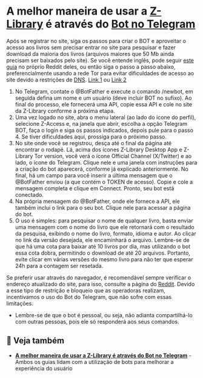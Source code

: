 # A melhor maneira de usar a [Z-Library](vault/outros/zlibrary.md) é através do [Bot no Telegram](vault/outros/zlibrary.md)

Após se registrar no site, siga os passos para criar o BOT e aproveitar o acesso aos livros sem precisar entrar no site para pesquisar e fazer download da maioria dos livros (arquivos maiores que 50 Mb ainda precisam ser baixados pelo site). Se você entende inglês, pode seguir [este guia](https://www.reddit.com/r/zlibrary/wiki/index/access/#wiki_how_to_access_zlibrary_through_your_personal_telegram_bot) no próprio Reddit deles, ou então siga o passo a passo abaixo, preferencialmente usando a rede Tor para evitar dificuldades de acesso ao site devido a restrições de [DNS](vault/guias/dns.md). [Link 1](http://bookszlibb74ugqojhzhg2a63w5i2atv5bqarulgczawnbmsb6s6qead.onion/) ou [Link 2](http://loginzlib2vrak5zzpcocc3ouizykn6k5qecgj2tzlnab5wcbqhembyd.onion/)

1. No Telegram, contate o @BotFather e execute o comando /newbot, em seguida defina um nome e um usuário (deve incluir BOT no sufixo). Ao final do processo, ele fornecerá uma API, copie essa API e cole no site da Z-Library conforme a próxima etapa.
2. Uma vez logado no site, abra o menu lateral (ao lado do ícone do perfil), selecione Z-Access e, na janela que abrir, escolha a opção Telegram BOT, faça o login e siga os passos indicados, depois pule para o passo 4. Se tiver dificuldades aqui, prossiga para o próximo passo.
3. No site onde você se registrou, desça até o final da página até encontrar o rodapé. Lá, acima dos ícones Z-Library Desktop App e Z-Library Tor version, você verá o ícone Official Channel (X/Twitter) e ao lado, o ícone do Telegram. Clique nele e uma janela com instruções para a criação do bot aparecerá, conforme já explicado anteriormente. No final, há um campo para você inserir a última mensagem que o @BotFather enviou (a que contém o TOKEN de acesso). Copie e cole a mensagem completa e clique em Connect. Pronto, seu bot está conectado.
4. Na própria mensagem do @BotFather, onde ele fornece a API, ele também inclui o link para o seu bot. Clique nele para acessar a página do bot.
5. O uso é simples: para pesquisar o nome de qualquer livro, basta enviar uma mensagem com o nome do livro que ele retornará com o resultado da pesquisa, exibindo o nome do livro, formato, idioma e autor. Ao clicar no link da versão desejada, ele encaminhará o arquivo. Lembre-se de que há uma cota para baixar até 10 livros por dia, mas utilizando o bot essa cota dobra, permitindo o download de até 20 arquivos. Portanto, evite clicar em várias versões do mesmo livro para não ter que esperar 24h para a contagem ser resetada.

Se preferir usar através do navegador, é recomendável sempre verificar o endereço atualizado do site, para isso, consulte a página do [Reddit](https://www.reddit.com/r/zlibrary/wiki/index/access/#wiki_how_to_access_zlibrary_through_your_browser). Devido a esse tipo de restrição e bloqueio que as operadoras realizam, incentivamos o uso do Bot do Telegram, que não sofre com essas limitações.

- Lembre-se de que o bot é pessoal, ou seja, não adianta compartilhá-lo com outras pessoas, pois ele só responderá aos seus comandos.

## 🔗 Veja também

- **[A melhor maneira de usar a Z-Library é através do Bot no Telegram](/vault/outros/zlibrary)** - Ambos os guias lidam com a utilização de bots para melhorar a experiência do usuário
